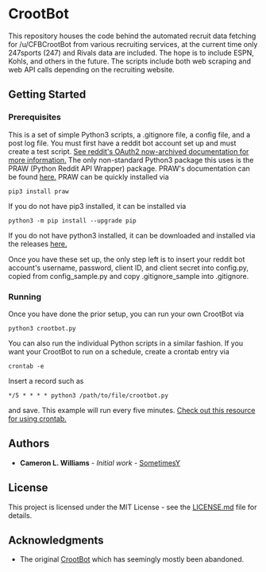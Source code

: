 # CrootBot

This repository houses the code behind the automated recruit data fetching for /u/CFBCrootBot from various recruiting services, at the current time only 247sports (247) and Rivals data are included. The hope is to include ESPN, Kohls, and others in the future. The scripts include both web scraping and web API calls depending on the recruiting website.

## Getting Started

### Prerequisites

This is a set of simple Python3 scripts, a .gitignore file, a config file, and a post log file. You must first have a reddit bot account set up and must create a test script. [See reddit's OAuth2 now-archived documentation for more information.](https://github.com/reddit-archive/reddit/wiki/OAuth2) The only non-standard Python3 package this uses is the PRAW (Python Reddit API Wrapper) package. PRAW's documentation can be found [here.](https://praw.readthedocs.io/en/latest/) PRAW can be quickly installed via

```
pip3 install praw
```

If you do not have pip3 installed, it can be installed via

```
python3 -m pip install --upgrade pip
```

If you do not have python3 installed, it can be downloaded and installed via the releases [here.](https://www.python.org/downloads/)

Once you have these set up, the only step left is to insert your reddit bot account's username, password, client ID, and client secret into config.py, copied from config_sample.py and copy .gitignore_sample into .gitignore.

### Running

Once you have done the prior setup, you can run your own CrootBot via

```
python3 crootbot.py
```

You can also run the individual Python scripts in a similar fashion. If you want your CrootBot to run on a schedule, create a crontab entry via

```
crontab -e
```

Insert a record such as

```
*/5 * * * * python3 /path/to/file/crootbot.py
```

and save. This example will run every five minutes. [Check out this resource for using crontab.](https://crontab.guru/)

## Authors

* **Cameron L. Williams** - *Initial work* - [SometimesY](https://github.com/SometimesY)

## License

This project is licensed under the MIT License - see the [LICENSE.md](LICENSE.md) file for details.

## Acknowledgments

* The original [CrootBot](https://www.reddit.com/u/CrootBot) which has seemingly mostly been abandoned.

